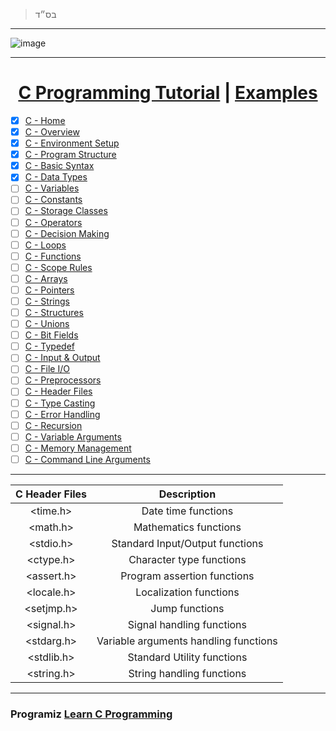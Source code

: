 > בס״ד

---

![image](https://user-images.githubusercontent.com/51442719/179425603-9e334cbc-5e1c-4975-9f45-a437c629fe44.png)

---

<div align="center">

# [C Programming Tutorial](https://www.tutorialspoint.com/cprogramming/) | [Examples](./Examples.md)

</div>

- [x] [C - Home](./C%20-%20Home.md)
- [x] [C - Overview](./C%20-%20Overview.md)
- [x] [C - Environment Setup](./C%20-%20Environment%20Setup.md)
- [x] [C - Program Structure](./C%20-%20Program%20Structure.md)
- [x] [C - Basic Syntax](https://github.com/AnLoMinus/Studies/blob/main/Programming/c/C%20-%20Basic%20Syntax.md)
- [x] [C - Data Types](./C%20-%20Data%20Types.md)
- [ ] [C - Variables](./C%20-%20Variables.md)
- [ ] [C - Constants]()
- [ ] [C - Storage Classes]()
- [ ] [C - Operators]()
- [ ] [C - Decision Making]()
- [ ] [C - Loops]()
- [ ] [C - Functions]()
- [ ] [C - Scope Rules]()
- [ ] [C - Arrays]()
- [ ] [C - Pointers]()
- [ ] [C - Strings]()
- [ ] [C - Structures]()
- [ ] [C - Unions]()
- [ ] [C - Bit Fields]()
- [ ] [C - Typedef]()
- [ ] [C - Input & Output]()
- [ ] [C - File I/O]()
- [ ] [C - Preprocessors]()
- [ ] [C - Header Files]()
- [ ] [C - Type Casting]()
- [ ] [C - Error Handling]()
- [ ] [C - Recursion]()
- [ ] [C - Variable Arguments]()
- [ ] [C - Memory Management]()
- [ ] [C - Command Line Arguments]()

---

| **C Header Files** |            **Description**            |
|:------------------:|:-------------------------------------:|
|      <time.h>      |          Date time functions          |
|      <math.h>      |         Mathematics functions         |
|      <stdio.h>     |    Standard Input/Output functions    |
|      <ctype.h>     |        Character type functions       |
|     <assert.h>     |      Program assertion functions      |
|     <locale.h>     |         Localization functions        |
|     <setjmp.h>     |             Jump functions            |
|     <signal.h>     |       Signal handling functions       |
|     <stdarg.h>     | Variable arguments handling functions |
|     <stdlib.h>     |       Standard Utility functions      |
|     <string.h>     |       String handling functions       |

---

### Programiz [Learn C Programming](https://www.programiz.com/c-programming)
